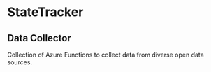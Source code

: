 # StateTracker

## Data Collector

Collection of Azure Functions to collect data from diverse open data sources.